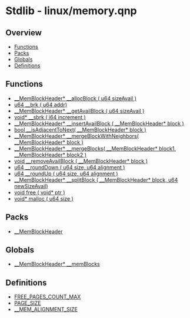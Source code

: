 # Stdlib - linux/memory.qnp

## Overview
 - [Functions](#functions)
 - [Packs](#packs)
 - [Globals](#globals)
 - [Definitions](#definitions)

## Functions
 - [__MemBlockHeader* __allocBlock ( u64 sizeAvail )]()
 - [u64 __brk ( u64 addr)]()
 - [__MemBlockHeader* __getAvailBlock ( u64 sizeAvail )]()
 - [void* __sbrk ( i64 increment )]()
 - [__MemBlockHeader* __insertAvailBlock ( __MemBlockHeader* block )]()
 - [bool __isAdjacentToNext( __MemBlockHeader* block )]()
 - [__MemBlockHeader* __mergeBlockWithNeighbors( __MemBlockHeader* block )]()
 - [__MemBlockHeader* __mergeBlocks( __MemBlockHeader* block1, __MemBlockHeader* block2 )]()
 - [void __removeAvailBlock ( __MemBlockHeader* block )]()
 - [u64 __roundDown ( u64 size, u64 alignment )]()
 - [u64 __roundUp ( u64 size, u64 alignment )]()
 - [__MemBlockHeader* __splitBlock ( __MemBlockHeader* block, u64 newSizeAvail)]()
 - [void free ( void* ptr )]()
 - [void* malloc ( u64 size )]()

## Packs
 - [__MemBlockHeader]()

## Globals
 - [__MemBlockHeader* __memBlocks]()

## Definitions
 - [FREE_PAGES_COUNT_MAX]()
 - [PAGE_SIZE]()
 - [__MEM_ALIGNMENT_SIZE]()